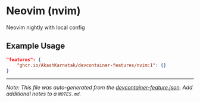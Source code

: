 
# Neovim (nvim)

Neovim nightly with local config

## Example Usage

```json
"features": {
    "ghcr.io/AkashKarnatak/devcontainer-features/nvim:1": {}
}
```





---

_Note: This file was auto-generated from the [devcontainer-feature.json](https://github.com/AkashKarnatak/devcontainer-features/blob/main/src/nvim/devcontainer-feature.json).  Add additional notes to a `NOTES.md`._
